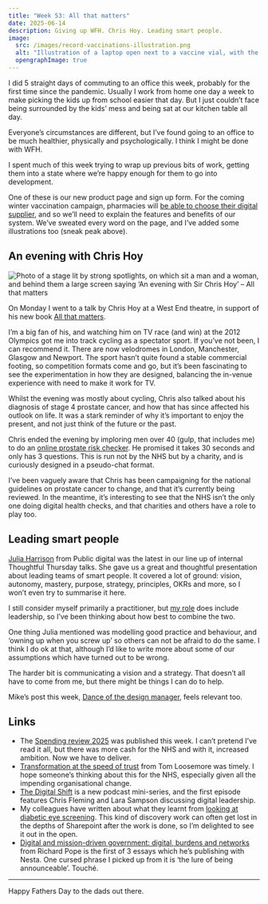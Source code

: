 ```yaml
---
title: "Week 53: All that matters"
date: 2025-06-14
description: Giving up WFH. Chris Hoy. Leading smart people.
image:
  src: /images/record-vaccinations-illustration.png
  alt: "Illustration of a laptop open next to a vaccine vial, with the laptop having an NHS logo and form on it."
  opengraphImage: true
---
```


I did 5 straight days of commuting to an office this week, probably for the first time since the pandemic. Usually I work from home one day a week to make picking the kids up from school easier that day. But I just couldn’t face being surrounded by the kids’ mess and being sat at our kitchen table all day.

Everyone’s circumstances are different, but I’ve found going to an office to be much healthier, physically and psychologically. I think I might be done with WFH.

I spent much of this week trying to wrap up previous bits of work, getting them into a state where we’re happy enough for them to go into development.

One of these is our new product page and sign up form. For the coming winter vaccination campaign, pharmacies will [be able to choose their digital supplier](https://cpe.org.uk/our-news/nhs-england-launches-vaccine-it-system-framework/), and so we’ll need to explain the features and benefits of our system. We’ve sweated every word on the page, and I’ve added some illustrations too (sneak peak above).

## An evening with Chris Hoy

![Photo of a stage lit by strong spotlights, on which sit a man and a woman, and behind them a large screen saying ‘An evening with Sir Chris Hoy’ – All that matters](/images/chris-hoy.jpeg)

On Monday I went to a talk by Chris Hoy at a West End theatre, in support of his new book [All that matters](https://chrishoy.com/all-that-matters/).

I’m a big fan of his, and watching him on TV race (and win) at the 2012 Olympics got me into track cycling as a spectator sport. If you’ve not been, I can recommend it. There are now velodromes in London, Manchester, Glasgow and Newport. The sport hasn’t quite found a stable commercial footing, so competition formats come and go, but it’s been fascinating to see the experimentation in how they are designed, balancing the in-venue experience with need to make it work for TV.

Whilst the evening was mostly about cycling, Chris also talked about his diagnosis of stage 4 prostate cancer, and how that has since affected his outlook on life. It was a stark reminder of why it’s important to enjoy the present, and not just think of the future or the past.

Chris ended the evening by imploring men over 40 (gulp, that includes me) to do an [online prostate risk checker](https://prostatecanceruk.org/risk-checker). He promised it takes 30 seconds and only has 3 questions. This is run not by the NHS but by a charity, and is curiously designed in a pseudo-chat format.

I’ve been vaguely aware that Chris has been campaigning for the national guidelines on prostate cancer to change, and that it’s currently being reviewed. In the meantime, it’s interesting to see that the NHS isn’t the only one doing digital health checks, and that charities and others have a role to play too.

## Leading smart people

[Julia Harrison](https://public.digital/about-pd/our-people/consultant/julia-harrison) from Public digital was the latest in our line up of internal Thoughtful Thursday talks. She gave us a great and thoughtful presentation about leading teams of smart people. It covered a lot of ground: vision, autonomy, mastery, purpose, strategy, principles, OKRs and more, so I won’t even try to summarise it here.

I still consider myself primarily a practitioner, but [my role](/nhsnotes/posts/week-41-the-map-is-not-the-territory/) does include leadership, so I’ve been thinking about how best to combine the two.

One thing Julia mentioned was modelling good practice and behaviour, and ‘owning up when you screw up’ so others can not be afraid to do the same. I think I do ok at that, although I’d like to write more about some of our assumptions which have turned out to be wrong.

The harder bit is communicating a vision and a strategy. That doesn’t all have to come from me, but there might be things I can do to help.

Mike’s post this week, [Dance of the design manager](https://mikegallagher.org/posts/dance-of-the-design-manager/), feels relevant too.

## Links

* The [Spending review 2025](https://www.gov.uk/government/publications/spending-review-2025-document/spending-review-2025-html) was published this week. I can’t pretend I’ve read it all, but there was more cash for the NHS and with it, increased ambition. Now we have to deliver.
* [Transformation at the speed of trust](https://www.linkedin.com/pulse/transformation-happens-speed-trust-tom-loosemore-vlzse/) from Tom Loosemore was timely. I hope someone’s thinking about this for the NHS, especially given all the impending organisational change.
* [The Digital Shift](https://nhsproviders.org/resources/the-provider-podcast-the-digital-shift) is a new podcast mini-series, and the first episode features Chris Fleming and Lara Sampson discussing digital leadership.
* My colleagues have written about what they learnt from [looking at diabetic eye screening](https://design-history.prevention-services.nhs.uk/cohort-manager/2025/06/start-with-what-we-know/). This kind of discovery work can often get lost in the depths of Sharepoint after the work is done, so I’m delighted to see it out in the open.
* [Digital and mission-driven government: digital, burdens and networks](https://www.nesta.org.uk/feature/digital-and-mission-driven-government/digital-and-mission-driven-government-digital-burdens-and-networks/) from Richard Pope is the first of 3 essays which he’s publishing with Nesta. One cursed phrase I picked up from it is ‘the lure of being announceable’. Touché.

---

Happy Fathers Day to the dads out there.
